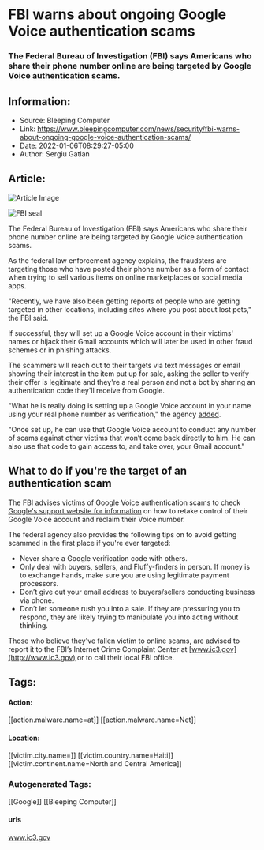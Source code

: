 # FBI warns about ongoing Google Voice authentication scams
### The Federal Bureau of Investigation (FBI) says Americans who share their phone number online are being targeted by Google Voice authentication scams.

## Information:
+ Source: Bleeping Computer
+ Link: https://www.bleepingcomputer.com/news/security/fbi-warns-about-ongoing-google-voice-authentication-scams/
+ Date: 2022-01-06T08:29:27-05:00
+ Author: Sergiu Gatlan


## Article:
![Article Image](https://www.bleepstatic.com/content/hl-images/2022/01/06/FBI.jpg)

![FBI seal](https://www.bleepstatic.com/content/hl-images/2022/01/06/FBI.jpg)


The Federal Bureau of Investigation (FBI) says Americans who share their phone number online are being targeted by Google Voice authentication scams.


As the federal law enforcement agency explains, the fraudsters are targeting those who have posted their phone number as a form of contact when trying to sell various items on online marketplaces or social media apps.


"Recently, we have also been getting reports of people who are getting targeted in other locations, including sites where you post about lost pets," the FBI said.


If successful, they will set up a Google Voice account in their victims' names or hijack their Gmail accounts which will later be used in other fraud schemes or in phishing attacks.


The scammers will reach out to their targets via text messages or email showing their interest in the item put up for sale, asking the seller to verify their offer is legitimate and they're a real person and not a bot by sharing an authentication code they'll receive from Google.


"What he is really doing is setting up a Google Voice account in your name using your real phone number as verification," the agency [added](https://www.fbi.gov/contact-us/field-offices/portland/news/press-releases/oregon-fbi-tech-tuesday-building-a-digital-defense-against-google-voice-authentication-scams).


"Once set up, he can use that Google Voice account to conduct any number of scams against other victims that won’t come back directly to him. He can also use that code to gain access to, and take over, your Gmail account."


What to do if you're the target of an authentication scam
---------------------------------------------------------


The FBI advises victims of Google Voice authentication scams to check [Google's support website for information](https://support.google.com/voice/answer/159519?hl=en#zippy=%2Cyour-linked-number-was-claimed) on how to retake control of their Google Voice account and reclaim their Voice number.


The federal agency also provides the following tips on to avoid getting scammed in the first place if you're ever targeted:


* Never share a Google verification code with others.
* Only deal with buyers, sellers, and Fluffy-finders in person. If money is to exchange hands, make sure you are using legitimate payment processors.
* Don’t give out your email address to buyers/sellers conducting business via phone.
* Don’t let someone rush you into a sale. If they are pressuring you to respond, they are likely trying to manipulate you into acting without thinking.

Those who believe they've fallen victim to online scams, are advised to report it to the FBI’s Internet Crime Complaint Center at [www.ic3.gov](http://www.ic3.gov) or to call their local FBI office. 





## Tags:

#### Action:
[[action.malware.name=at]] [[action.malware.name=Net]]

#### Location:
[[victim.city.name=]] [[victim.country.name=Haiti]] [[victim.continent.name=North and Central America]]

### Autogenerated Tags:
[[Google]] [[Bleeping Computer]]
#### urls
www.ic3.gov

